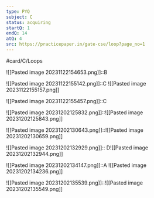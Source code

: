 ```yaml
---
type: PYQ
subject: C
status: acquiring
startQ: 1
endQ: 14
atQ: 4
src: https://practicepaper.in/gate-cse/loop?page_no=1
---
```

#card/C/Loops

![[Pasted image 20231122154653.png]]::B <!--SR:!2023-12-17,11,190-->

![[Pasted image 20231122155142.png]]::C ![[Pasted image 20231122155157.png]] <!--SR:!2023-12-17,11,194-->

![[Pasted image 20231122155457.png]]::C <!--SR:!2023-12-29,16,190-->

![[Pasted image 20231202125832.png]]::![[Pasted image 20231202125843.png]] <!--SR:!2023-12-23,11,202-->

![[Pasted image 20231202130643.png]]::![[Pasted image 20231202130659.png]] <!--SR:!2023-12-28,15,202-->

![[Pasted image 20231202132929.png]]:: D![[Pasted image 20231202132944.png]] <!--SR:!2023-12-25,12,202-->

![[Pasted image 20231202134147.png]]::A ![[Pasted image 20231202134236.png]] <!--SR:!2023-12-29,15,202-->

![[Pasted image 20231202135539.png]]::![[Pasted image 20231202135549.png]] <!--SR:!2023-12-16,4,170-->

